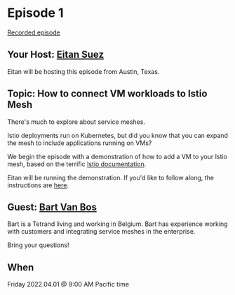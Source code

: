 # Episode 1

[Recorded episode](https://youtu.be/mHR7rR83KjM)

## Your Host: [Eitan Suez](https://www.linkedin.com/in/eitan-suez-2336b26/)

Eitan will be hosting this episode from Austin, Texas.

## Topic:  How to connect VM workloads to Istio Mesh

There's much to explore about service meshes.

Istio deployments run on Kubernetes, but did you know that you can expand the mesh to include applications running on VMs?

We begin the episode with a demonstration of how to add a VM to your Istio mesh, based on the terrific [Istio documentation](https://istio.io/latest/docs/setup/install/virtual-machine/).

Eitan will be running the demonstration.  If you'd like to follow along, the instructions are [here](demo/index.md).

## Guest: [Bart Van Bos](https://www.linkedin.com/in/bartvanbos/)

Bart is a Tetrand living and working in Belgium.  Bart has experience working with customers and integrating service meshes in the enterprise.

Bring your questions!


## When

Friday 2022.04.01 @ 9:00 AM Pacific time
